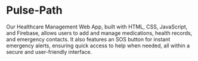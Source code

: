 # Pulse-Path
Our Healthcare Management Web App, built with HTML, CSS, JavaScript, and Firebase, allows users to add and manage medications, health records, and emergency contacts. It also features an SOS button for instant emergency alerts, ensuring quick access to help when needed, all within a secure and user-friendly interface.
